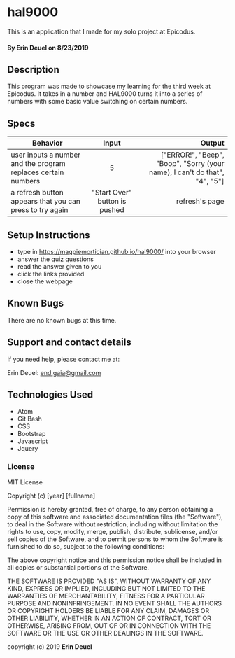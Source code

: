 # hal9000

This is an application that I made for my solo project at Epicodus.

#### By Erin Deuel on 8/23/2019

## Description

This program was made to showcase my learning for the third week at Epicodus. It takes in a number and HAL9000 turns it into a series of numbers with some basic value switching on certain numbers.


## Specs

| Behavior | Input | Output |
| ------------- |:-------------:| -----:|
| user inputs a number and the program replaces certain numbers | 5 | ["ERROR!", "Beep", "Boop", "Sorry (your name), I can't do that", "4", "5"] |
| a refresh button appears that you can press to try again | "Start Over" button is pushed | refresh's page |

## Setup Instructions

* type in https://magpiemortician.github.io/hal9000/ into your browser
* answer the quiz questions
* read the answer given to you
* click the links provided
* close the webpage

## Known Bugs

There are no known bugs at this time.

## Support and contact details

If you need help, please contact me at:

Erin Deuel: end.gaia@gmail.com

## Technologies Used

* Atom
* Git Bash
* CSS
* Bootstrap
* Javascript
* Jquery

### License

MIT License

Copyright (c) [year] [fullname]

Permission is hereby granted, free of charge, to any person obtaining a copy
of this software and associated documentation files (the "Software"), to deal
in the Software without restriction, including without limitation the rights
to use, copy, modify, merge, publish, distribute, sublicense, and/or sell
copies of the Software, and to permit persons to whom the Software is
furnished to do so, subject to the following conditions:

The above copyright notice and this permission notice shall be included in all
copies or substantial portions of the Software.

THE SOFTWARE IS PROVIDED "AS IS", WITHOUT WARRANTY OF ANY KIND, EXPRESS OR
IMPLIED, INCLUDING BUT NOT LIMITED TO THE WARRANTIES OF MERCHANTABILITY,
FITNESS FOR A PARTICULAR PURPOSE AND NONINFRINGEMENT. IN NO EVENT SHALL THE
AUTHORS OR COPYRIGHT HOLDERS BE LIABLE FOR ANY CLAIM, DAMAGES OR OTHER
LIABILITY, WHETHER IN AN ACTION OF CONTRACT, TORT OR OTHERWISE, ARISING FROM,
OUT OF OR IN CONNECTION WITH THE SOFTWARE OR THE USE OR OTHER DEALINGS IN THE
SOFTWARE.

copyright (c) 2019 **Erin Deuel**
